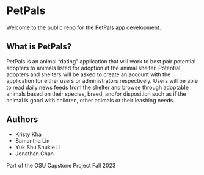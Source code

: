 # PetPals

Welcome to the public repo for the PetPals app development. 

## What is PetPals?

PetPals is an animal “dating” application that will work to best pair potential adopters to animals listed for adoption at the animal shelter. Potential adopters and shelters will be asked to create an account with the application for either users or administrators respectively. Users will be able to read daily news feeds from the shelter and browse through adoptable animals based on their species, breed, and/or disposition such as if the animal is good with children, other animals or their leashing needs. 

## Authors

+ Kristy Kha
+ Samantha Lin
+ Yuk Shu Shukie Li
+ Jonathan Chan

Part of the OSU Capstone Project Fall 2023
